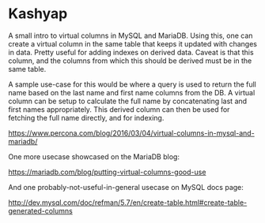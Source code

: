 Kashyap
=======

A small intro to virtual columns in MySQL and MariaDB. Using this, one
can create a virtual column in the same table that keeps it updated with
changes in data. Pretty useful for adding indexes on derived data.
Caveat is that this column, and the columns from which this should be
derived must be in the same table.

A sample use-case for this would be where a query is used to return the
full name based on the last name and first name columns from the DB. A
virtual column can be setup to calculate the full name by concatenating
last and first names appropriately. This derived column can then be used
for fetching the full name directly, and for indexing.

https://www.percona.com/blog/2016/03/04/virtual-columns-in-mysql-and-mariadb/

One more usecase showcased on the MariaDB blog:

https://mariadb.com/blog/putting-virtual-columns-good-use


And one probably-not-useful-in-general usecase on MySQL docs page:

http://dev.mysql.com/doc/refman/5.7/en/create-table.html#create-table-generated-columns
